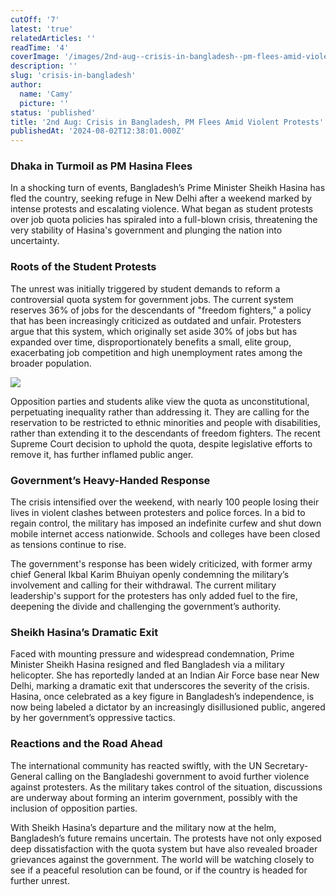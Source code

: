 ```yaml
---
cutOff: '7'
latest: 'true'
relatedArticles: ''
readTime: '4'
coverImage: '/images/2nd-aug--crisis-in-bangladesh--pm-flees-amid-violent-protests-E3MD.jpg'
description: ''
slug: 'crisis-in-bangladesh'
author:
  name: 'Camy'
  picture: ''
status: 'published'
title: '2nd Aug: Crisis in Bangladesh, PM Flees Amid Violent Protests'
publishedAt: '2024-08-02T12:38:01.000Z'
---
```


### Dhaka in Turmoil as PM Hasina Flees

In a shocking turn of events, Bangladesh’s Prime Minister Sheikh Hasina has fled the country, seeking refuge in New Delhi after a weekend marked by intense protests and escalating violence. What began as student protests over job quota policies has spiraled into a full-blown crisis, threatening the very stability of Hasina's government and plunging the nation into uncertainty.

### Roots of the Student Protests

The unrest was initially triggered by student demands to reform a controversial quota system for government jobs. The current system reserves 36% of jobs for the descendants of "freedom fighters," a policy that has been increasingly criticized as outdated and unfair. Protesters argue that this system, which originally set aside 30% of jobs but has expanded over time, disproportionately benefits a small, elite group, exacerbating job competition and high unemployment rates among the broader population.

![](/images/2nd-aug--crisis-in-bangladesh--pm-flees-amid-violent-protests-cxMD.jpg)

Opposition parties and students alike view the quota as unconstitutional, perpetuating inequality rather than addressing it. They are calling for the reservation to be restricted to ethnic minorities and people with disabilities, rather than extending it to the descendants of freedom fighters. The recent Supreme Court decision to uphold the quota, despite legislative efforts to remove it, has further inflamed public anger.

### Government’s Heavy-Handed Response

The crisis intensified over the weekend, with nearly 100 people losing their lives in violent clashes between protesters and police forces. In a bid to regain control, the military has imposed an indefinite curfew and shut down mobile internet access nationwide. Schools and colleges have been closed as tensions continue to rise.

The government's response has been widely criticized, with former army chief General Ikbal Karim Bhuiyan openly condemning the military’s involvement and calling for their withdrawal. The current military leadership's support for the protesters has only added fuel to the fire, deepening the divide and challenging the government’s authority.

### Sheikh Hasina’s Dramatic Exit

Faced with mounting pressure and widespread condemnation, Prime Minister Sheikh Hasina resigned and fled Bangladesh via a military helicopter. She has reportedly landed at an Indian Air Force base near New Delhi, marking a dramatic exit that underscores the severity of the crisis. Hasina, once celebrated as a key figure in Bangladesh’s independence, is now being labeled a dictator by an increasingly disillusioned public, angered by her government’s oppressive tactics.

### Reactions and the Road Ahead

The international community has reacted swiftly, with the UN Secretary-General calling on the Bangladeshi government to avoid further violence against protesters. As the military takes control of the situation, discussions are underway about forming an interim government, possibly with the inclusion of opposition parties.

With Sheikh Hasina’s departure and the military now at the helm, Bangladesh’s future remains uncertain. The protests have not only exposed deep dissatisfaction with the quota system but have also revealed broader grievances against the government. The world will be watching closely to see if a peaceful resolution can be found, or if the country is headed for further unrest.